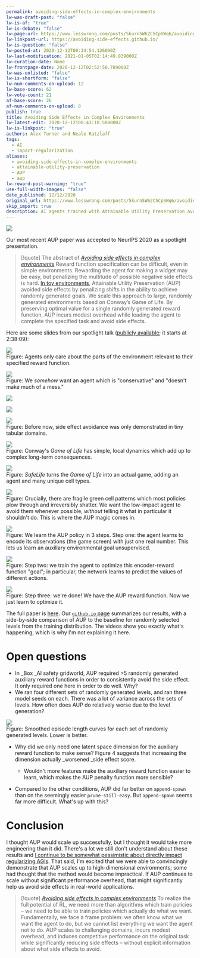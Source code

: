 ```yaml
---
permalink: avoiding-side-effects-in-complex-environments
lw-was-draft-post: "false"
lw-is-af: "true"
lw-is-debate: "false"
lw-page-url: https://www.lesswrong.com/posts/5kurn5W62C5CpSWq6/avoiding-side-effects-in-complex-environments
lw-linkpost-url: https://avoiding-side-effects.github.io/
lw-is-question: "false"
lw-posted-at: 2020-12-12T00:34:54.126000Z
lw-last-modification: 2021-01-05T02:14:49.839000Z
lw-curation-date: None
lw-frontpage-date: 2020-12-12T02:52:50.789000Z
lw-was-unlisted: "false"
lw-is-shortform: "false"
lw-num-comments-on-upload: 12
lw-base-score: 62
lw-vote-count: 21
af-base-score: 26
af-num-comments-on-upload: 8
publish: true
title: Avoiding Side Effects in Complex Environments
lw-latest-edit: 2020-12-12T00:43:10.508000Z
lw-is-linkpost: "true"
authors: Alex Turner and Neale Ratzlaff
tags:
  - AI
  - impact-regularization
aliases:
  - avoiding-side-effects-in-complex-environments
  - attainable-utility-preservation
  - AUP
  - aup
lw-reward-post-warning: "true"
use-full-width-images: "false"
date_published: 12/12/2020
original_url: https://www.lesswrong.com/posts/5kurn5W62C5CpSWq6/avoiding-side-effects-in-complex-environments
skip_import: true
description: AI agents trained with Attainable Utility Preservation avoid most side effects in Conway's Game of Life without explicit instructions.
---
```

![](https://assets.turntrout.com/static/images/posts/2526ca684eae62e8d1fc595b335044d649df02f30f2331b2.avif)

Our most recent AUP paper was accepted to NeurIPS 2020 as a spotlight presentation.

> [!quote] The abstract of [_Avoiding side effects in complex environments_](https://arxiv.org/pdf/2006.06547)
> Reward function specification can be difficult, even in simple environments. Rewarding the agent for making a widget may be easy, but penalizing the multitude of possible negative side effects is hard. [In toy environments](https://arxiv.org/abs/1902.09725), Attainable Utility Preservation (AUP) avoided side effects by penalizing shifts in the ability to achieve randomly generated goals. We scale this approach to large, randomly generated environments based on Conway’s Game of Life. By preserving optimal value for a single randomly generated reward function, AUP incurs modest overhead while leading the agent to complete the specified task and avoid side effects.

Here are some slides from our spotlight talk ([publicly available](https://nips.cc/virtual/2020/public/session_oral_21090.html?fbclid=IwAR2tlTJHC7pZoFDDgCBoPNeUDpepXuFA-DrEH-zrDGOVjTB7hJzfCbIy5Gg); it starts at 2:38:09):

![](https://assets.turntrout.com/static/images/posts/5d8db03fe692d0a310f42ec0c249a6b2be892ea6e84ec762.avif)
<br/>Figure: Agents only care about the parts of the environment relevant to their specified reward function.

![](https://assets.turntrout.com/static/images/posts/11973d84ffe3b4c8b56ebfe90261e336e126ad93cdda39a5.avif)
<br/>Figure: We _somehow_ want an agent which is "conservative" and "doesn't make much of a mess."

![](https://assets.turntrout.com/static/images/posts/fc33883d8d8accf1d88b5281873b491a4656bf87bd738cc7.avif)

![](https://assets.turntrout.com/static/images/posts/19247989a8c519fbc27fc9d100129444d4ca2f86968a9a8b.avif )

![](https://assets.turntrout.com/static/images/posts/27b61d7c2b20d763836e0f4205fc5cb0b043d8c999d9513b.avif)
<br/>Figure: Before now, side effect avoidance was only demonstrated in tiny tabular domains.

![](https://assets.turntrout.com/static/images/posts/2b563e34fa6fa1f80fcf5992515e3911668f03e0297e547b.avif)
<br/>Figure: Conway's _Game of Life_ has simple, local dynamics which add up to complex long-term consequences.

![](https://assets.turntrout.com/static/images/posts/bc36232e143377cc3fb23ec0eaf31d162c17fa41698f8356.avif)
<br/>Figure: _SafeLife_ turns the _Game of Life_ into an actual game, adding an agent and many unique cell types.

![](https://assets.turntrout.com/static/images/posts/explanation.avif)
<br/>Figure: Crucially, there are fragile green cell patterns which most policies plow through and irreversibly shatter. We want the low-impact agent to avoid them whenever possible, _without_ telling it what in particular it shouldn't do. This is where the AUP magic comes in.

![](https://assets.turntrout.com/static/images/posts/ec7027afd67e6d8d0d76cdf6f6f0ce4f1ca66561460c376e.avif)
<br/>Figure: We learn the AUP policy in 3 steps. Step one: the agent learns to encode its observations (the game screen) with just one real number. This lets us learn an auxiliary environmental goal unsupervised.

![](https://assets.turntrout.com/static/images/posts/8e06d19568bf8cf2aa3f1ae7cb68237f739e7e8526d16e69.avif)
<br/>Figure: Step two: we train the agent to optimize this encoder-reward function "goal"; in particular, the network learns to predict the values of different actions.

![](https://assets.turntrout.com/static/images/posts/ceedff3b01f8e4dd70c483030f9855e623643aa85c40b226.avif)
<br/>Figure: Step three: we're done! We have the AUP reward function. Now we just learn to optimize it.

The full paper is [here](https://arxiv.org/pdf/2006.06547.pdf). Our [`github.io` page](https://avoiding-side-effects.github.io) summarizes our results, with a side-by-side comparison of AUP to the baseline for randomly selected levels from the training distribution. The videos show you exactly what's happening, which is why I'm not explaining it here. 

# Open questions

- In _Box _AI safety gridworld, AUP required >5 randomly generated auxiliary reward functions in order to consistently avoid the side effect. It only required one here in order to do well. Why?
- We ran four different sets of randomly generated levels, and ran three model seeds on each. There was a lot of variance across the sets of levels. How often does AUP do relatively worse due to the level generation?


![](https://assets.turntrout.com/static/images/posts/a2648ed5ddce10481462919b3c0008d232082e2eebcea498.avif)
<br/>Figure: Smoothed episode length curves for each set of randomly generated levels. Lower is better.
- Why did we only need one latent space dimension for the auxiliary reward function to make sense? Figure 4 suggests that increasing the dimension actually _worsened _side effect score.
  - Wouldn't more features make the auxiliary reward function easier to learn, which makes the AUP penalty function more sensible?

- Compared to the other conditions, AUP did far better on `append-spawn` than on the seemingly easier `prune-still-easy`. But `append-spawn` seems far more difficult. What's up with this?

# Conclusion

I thought AUP would scale up successfully, but I thought it would take more engineering than it did. There's a lot we still don't understand about these results and [I continue to be somewhat pessimistic about directly impact regularizing AGIs](/excitement-about-impact-measures). That said, I'm excited that we were able to convincingly demonstrate that AUP scales up to high-dimensional environments; some had thought that the method would become impractical. If AUP continues to scale without significant performance overhead, that might significantly help us avoid side effects in real-world applications.

> [!quote] [_Avoiding side effects in complex environments_](https://arxiv.org/pdf/2006.06547)
> To realize the full potential of RL, we need more than algorithms which train policies – we need to be able to train policies which actually do what we want. Fundamentally, we face a frame problem: we often know what we want the agent to do, but we cannot list everything we want the agent not to do. AUP scales to challenging domains, incurs modest overhead, and induces competitive performance on the original task while significantly reducing side effects – without explicit information about what side effects to avoid.